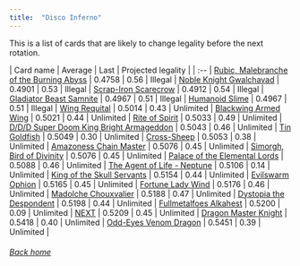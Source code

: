 ```yaml
---
title:  "Disco Inferno"
---
```


This is a list of cards that are likely to change legality before the next rotation.

| Card name | Average | Last | Projected legality |
| :-- |
[Rubic, Malebranche of the Burning Abyss](https://db.ygoprodeck.com/card/?search=Rubic,%20Malebranche%20of%20the%20Burning%20Abyss) | 0.4758 | 0.56 | Illegal |
[Noble Knight Gwalchavad](https://db.ygoprodeck.com/card/?search=Noble%20Knight%20Gwalchavad) | 0.4901 | 0.53 | Illegal |
[Scrap-Iron Scarecrow](https://db.ygoprodeck.com/card/?search=Scrap-Iron%20Scarecrow) | 0.4912 | 0.54 | Illegal |
[Gladiator Beast Samnite](https://db.ygoprodeck.com/card/?search=Gladiator%20Beast%20Samnite) | 0.4967 | 0.51 | Illegal |
[Humanoid Slime](https://db.ygoprodeck.com/card/?search=Humanoid%20Slime) | 0.4967 | 0.51 | Illegal |
[Wing Requital](https://db.ygoprodeck.com/card/?search=Wing%20Requital) | 0.5014 | 0.43 | Unlimited |
[Blackwing Armed Wing](https://db.ygoprodeck.com/card/?search=Blackwing%20Armed%20Wing) | 0.5021 | 0.44 | Unlimited |
[Rite of Spirit](https://db.ygoprodeck.com/card/?search=Rite%20of%20Spirit) | 0.5033 | 0.49 | Unlimited |
[D/D/D Super Doom King Bright Armageddon](https://db.ygoprodeck.com/card/?search=D/D/D%20Super%20Doom%20King%20Bright%20Armageddon) | 0.5043 | 0.46 | Unlimited |
[Tin Goldfish](https://db.ygoprodeck.com/card/?search=Tin%20Goldfish) | 0.5049 | 0.30 | Unlimited |
[Cross-Sheep](https://db.ygoprodeck.com/card/?search=Cross-Sheep) | 0.5053 | 0.38 | Unlimited |
[Amazoness Chain Master](https://db.ygoprodeck.com/card/?search=Amazoness%20Chain%20Master) | 0.5076 | 0.45 | Unlimited |
[Simorgh, Bird of Divinity](https://db.ygoprodeck.com/card/?search=Simorgh,%20Bird%20of%20Divinity) | 0.5076 | 0.45 | Unlimited |
[Palace of the Elemental Lords](https://db.ygoprodeck.com/card/?search=Palace%20of%20the%20Elemental%20Lords) | 0.5088 | 0.46 | Unlimited |
[The Agent of Life - Neptune](https://db.ygoprodeck.com/card/?search=The%20Agent%20of%20Life%20-%20Neptune) | 0.5106 | 0.14 | Unlimited |
[King of the Skull Servants](https://db.ygoprodeck.com/card/?search=King%20of%20the%20Skull%20Servants) | 0.5154 | 0.44 | Unlimited |
[Evilswarm Ophion](https://db.ygoprodeck.com/card/?search=Evilswarm%20Ophion) | 0.5165 | 0.45 | Unlimited |
[Fortune Lady Wind](https://db.ygoprodeck.com/card/?search=Fortune%20Lady%20Wind) | 0.5176 | 0.46 | Unlimited |
[Madolche Chouxvalier](https://db.ygoprodeck.com/card/?search=Madolche%20Chouxvalier) | 0.5188 | 0.47 | Unlimited |
[Dystopia the Despondent](https://db.ygoprodeck.com/card/?search=Dystopia%20the%20Despondent) | 0.5198 | 0.44 | Unlimited |
[Fullmetalfoes Alkahest](https://db.ygoprodeck.com/card/?search=Fullmetalfoes%20Alkahest) | 0.5200 | 0.09 | Unlimited |
[NEXT](https://db.ygoprodeck.com/card/?search=NEXT) | 0.5209 | 0.45 | Unlimited |
[Dragon Master Knight](https://db.ygoprodeck.com/card/?search=Dragon%20Master%20Knight) | 0.5418 | 0.40 | Unlimited |
[Odd-Eyes Venom Dragon](https://db.ygoprodeck.com/card/?search=Odd-Eyes%20Venom%20Dragon) | 0.5451 | 0.39 | Unlimited |

###### [Back home](index)